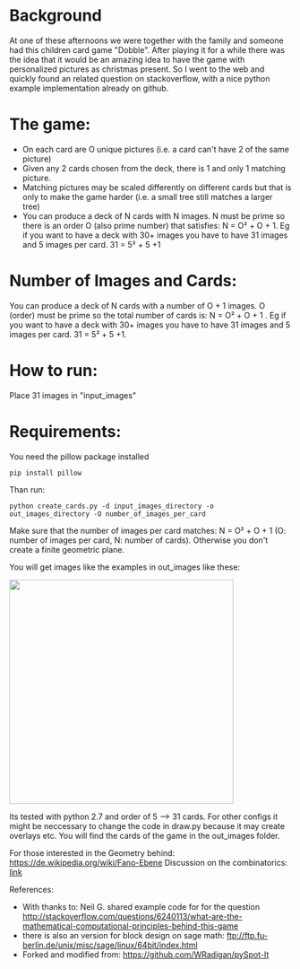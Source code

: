
Background
==========

At one of these afternoons we were together with the family and someone had this children card game "Dobble".
After playing it for a while there was the idea that it would be an amazing idea to have the game with personalized pictures as christmas present.
So I went to the web and quickly found an related question on stackoverflow, with a nice python example implementation already on github.

The game:
========
* On each card are O unique pictures (i.e. a card can't have 2 of the same picture)
* Given any 2 cards chosen from the deck, there is 1 and only 1 matching picture.
* Matching pictures may be scaled differently on different cards but that is only to make the game harder (i.e. a small tree still matches a larger tree)
* You can produce a deck of N cards with N images. N must be prime so there is an order O (also prime number) that satisfies:  N = O² + O + 1. Eg if you want to have a deck with 30+ images you have to have 31 images and 5 images per card. 31 = 5² + 5 +1

Number of Images and Cards:
==========

You can produce a deck of N cards with a number of O + 1 images. O (order) must be prime so the total number of cards is: N = O² + O + 1 . Eg if you want to have a deck with 30+ images you have to have 31 images and 5 images per card. 31 = 5² + 5 +1.


How to run:
==========
Place 31 images in "input_images"

Requirements:
=========

You need the pillow package installed

    pip install pillow

Than run:

    python create_cards.py -d input_images_directory -o out_images_directory -O number_of_images_per_card

Make sure that the number of images per card matches: N = O² + O + 1 (O: number of images per card, N: number of cards). Otherwise you don't create a finite geometric plane. 

You will get images like the examples in out_images like these:

<img high=400, width=400 src="https://github.com/georghildebrand/ProjectiveGeometry-Dobble-Game/blob/master/out_images/Card-0.png"></img>


Its tested with python 2.7 and order of 5 --> 31 cards. For other configs it might be neccessary to change the code in draw.py because it may create overlays etc.
You will find the cards of the game in the out_images folder.

For those interested in the Geometry behind: https://de.wikipedia.org/wiki/Fano-Ebene
Discussion on the combinatorics: [link](https://math.stackexchange.com/questions/1303497/what-is-the-algorithm-to-generate-the-cards-in-the-game-dobble-known-as-spo)

References:

*   With thanks to: Neil G. shared example code for for the question http://stackoverflow.com/questions/6240113/what-are-the-mathematical-computational-principles-behind-this-game
*   there is also an version for block design on sage math: ftp://ftp.fu-berlin.de/unix/misc/sage/linux/64bit/index.html
*   Forked and modified from: https://github.com/WRadigan/pySpot-It
